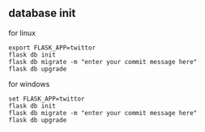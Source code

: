 ## database init

for linux
```
export FLASK_APP=twittor
flask db init
flask db migrate -m "enter your commit message here"
flask db upgrade
```

for windows
```
set FLASK_APP=twittor
flask db init
flask db migrate -m "enter your commit message here"
flask db upgrade
```